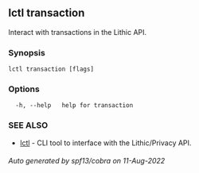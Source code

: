 ## lctl transaction

Interact with transactions in the Lithic API.

### Synopsis


  

```
lctl transaction [flags]
```

### Options

```
  -h, --help   help for transaction
```

### SEE ALSO

* [lctl](lctl.md)	 - CLI tool to interface with the Lithic/Privacy API.

###### Auto generated by spf13/cobra on 11-Aug-2022
